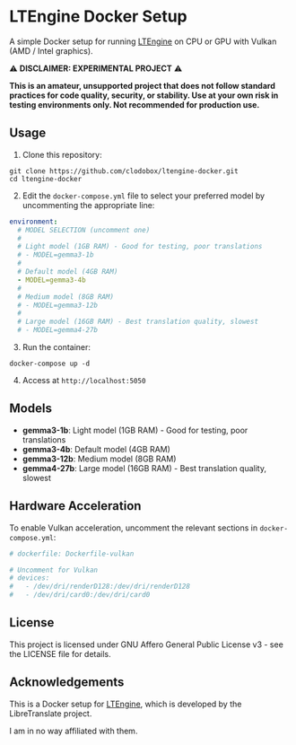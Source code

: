 # LTEngine Docker Setup

A simple Docker setup for running [LTEngine](https://github.com/LibreTranslate/LTEngine) on CPU or GPU with Vulkan (AMD / Intel graphics).

⚠️ **DISCLAIMER: EXPERIMENTAL PROJECT** ⚠️

**This is an amateur, unsupported project that does not follow standard practices for code quality, security, or stability. Use at your own risk in testing environments only. Not recommended for production use.**

## Usage

1. Clone this repository:
```
git clone https://github.com/clodobox/ltengine-docker.git
cd ltengine-docker
```

2. Edit the `docker-compose.yml` file to select your preferred model by uncommenting the appropriate line:
```yaml
environment:
  # MODEL SELECTION (uncomment one)
  #
  # Light model (1GB RAM) - Good for testing, poor translations
  # - MODEL=gemma3-1b
  #
  # Default model (4GB RAM)
  - MODEL=gemma3-4b
  #
  # Medium model (8GB RAM)
  # - MODEL=gemma3-12b
  #
  # Large model (16GB RAM) - Best translation quality, slowest
  # - MODEL=gemma4-27b
```

3. Run the container:
```
docker-compose up -d
```

4. Access at `http://localhost:5050`

## Models

- **gemma3-1b**: Light model (1GB RAM) - Good for testing, poor translations
- **gemma3-4b**: Default model (4GB RAM)
- **gemma3-12b**: Medium model (8GB RAM)
- **gemma4-27b**: Large model (16GB RAM) - Best translation quality, slowest

## Hardware Acceleration

To enable Vulkan acceleration, uncomment the relevant sections in `docker-compose.yml`:

```yaml
# dockerfile: Dockerfile-vulkan

# Uncomment for Vulkan
# devices:
#   - /dev/dri/renderD128:/dev/dri/renderD128
#   - /dev/dri/card0:/dev/dri/card0
```

## License

This project is licensed under GNU Affero General Public License v3 - see the LICENSE file for details.

## Acknowledgements

This is a Docker setup for [LTEngine](https://github.com/LibreTranslate/LTEngine), which is developed by the LibreTranslate project.

I am in no way affiliated with them.
